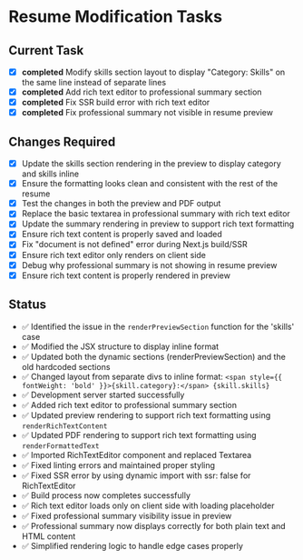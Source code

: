 # Resume Modification Tasks

## Current Task
- [x] **completed** Modify skills section layout to display "Category: Skills" on the same line instead of separate lines
- [x] **completed** Add rich text editor to professional summary section
- [x] **completed** Fix SSR build error with rich text editor
- [x] **completed** Fix professional summary not visible in resume preview

## Changes Required
- [x] Update the skills section rendering in the preview to display category and skills inline
- [x] Ensure the formatting looks clean and consistent with the rest of the resume
- [x] Test the changes in both the preview and PDF output
- [x] Replace the basic textarea in professional summary with rich text editor
- [x] Update the summary rendering in preview to support rich text formatting
- [x] Ensure rich text content is properly saved and loaded
- [x] Fix "document is not defined" error during Next.js build/SSR
- [x] Ensure rich text editor only renders on client side
- [x] Debug why professional summary is not showing in resume preview
- [x] Ensure rich text content is properly rendered in preview

## Status
- ✅ Identified the issue in the `renderPreviewSection` function for the 'skills' case
- ✅ Modified the JSX structure to display inline format
- ✅ Updated both the dynamic sections (renderPreviewSection) and the old hardcoded sections
- ✅ Changed layout from separate divs to inline format: `<span style={{ fontWeight: 'bold' }}>{skill.category}:</span> {skill.skills}`
- ✅ Development server started successfully
- ✅ Added rich text editor to professional summary section
- ✅ Updated preview rendering to support rich text formatting using `renderRichTextContent`
- ✅ Updated PDF rendering to support rich text formatting using `renderFormattedText`
- ✅ Imported RichTextEditor component and replaced Textarea
- ✅ Fixed linting errors and maintained proper styling
- ✅ Fixed SSR error by using dynamic import with ssr: false for RichTextEditor
- ✅ Build process now completes successfully
- ✅ Rich text editor loads only on client side with loading placeholder
- ✅ Fixed professional summary visibility issue in preview
- ✅ Professional summary now displays correctly for both plain text and HTML content
- ✅ Simplified rendering logic to handle edge cases properly
